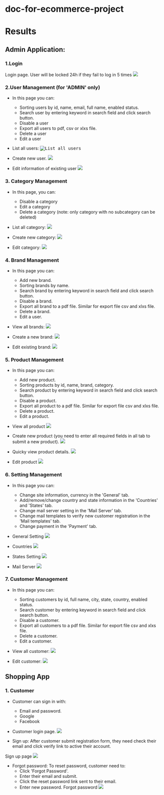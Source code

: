 # doc-for-ecommerce-project

# Results

[//]: # (<kbd><img src="" style="max-width: 50%;"></kbd>)
## Admin Application:
### 1.Login
Login page. User will be locked 24h if they fail to log in 5 times
<kbd><img src="https://github.com/vanphuoc3012/doc-for-ecommerce-project/blob/main/admin-login.png" style="max-width: 50%;"></kbd>
### 2.User Management (for 'ADMIN' only)
- In this page you can:
  - Sorting users by id, name, email, full name, enabled status.
  - Search user by entering keyword in search field and click search button.
  - Disable a user 
  - Export all users to pdf, csv or xlxs file.
  - Delete a user
  - Edit a user

- List all users:
<kbd><img src="https://github.com/vanphuoc3012/doc-for-ecommerce-project/blob/main/view-all-users.png" alt="List all users" style="max-width: 50%;"></kbd>

- Create new user. 
<kbd><img src="https://github.com/vanphuoc3012/doc-for-ecommerce-project/blob/main/create-new-user.png" style="max-width: 50%;"></kbd>

- Edit information of existing user
<kbd><img src="https://github.com/vanphuoc3012/doc-for-ecommerce-project/blob/main/edit-existing-user.png" style="max-width: 50%;"></kbd>

### 3. Category Management 
- In this page, you can:
  - Disable a category
  - Edit a category
  - Delete a category (note: only category with no subcategory can be deleted)

- List all category:
<kbd><img src="https://github.com/vanphuoc3012/doc-for-ecommerce-project/blob/main/view-all-category.png" style="max-width: 50%;"></kbd>

- Create new category:
<kbd><img src="https://github.com/vanphuoc3012/doc-for-ecommerce-project/blob/main/create-new-category.png" style="max-width: 50%;"></kbd>

- Edit category:
<kbd><img src="https://github.com/vanphuoc3012/doc-for-ecommerce-project/blob/main/edit-existing-category.png" style="max-width: 50%;"></kbd>
### 4. Brand Management
- In this page you can:
    - Add new brand.
    - Sorting brands by name.
    - Search brand by entering keyword in search field and click search button.
    - Disable a brand.
    - Export all brand to a pdf file. Similar for export file csv and xlxs file.
    - Delete a brand.
    - Edit a user.

- View all brands:
<kbd><img src="https://github.com/vanphuoc3012/doc-for-ecommerce-project/blob/main/view-all-brands.png" style="max-width: 50%;"></kbd>

- Create a new brand:
<kbd><img src="https://github.com/vanphuoc3012/doc-for-ecommerce-project/blob/main/create-new-brand.png" style="max-width: 50%;"></kbd>

- Edit existing brand:
<kbd><img src="https://github.com/vanphuoc3012/doc-for-ecommerce-project/blob/main/edit-existing-brand.png" style="max-width: 50%;"></kbd>

### 5. Product Management
- In this page you can:
    - Add new product.
    - Sorting products by id, name, brand, category.
    - Search product by entering keyword in search field and click search button.
    - Disable a product.
    - Export all product to a pdf file. Similar for export file csv and xlxs file.
    - Delete a product.
    - Edit a product.

- View all product
<kbd><img src="https://github.com/vanphuoc3012/doc-for-ecommerce-project/blob/main/view-all-products.png" style="max-width: 50%;"></kbd>

- Create new product (you need to enter all required fields in all tab to submit a new product).
<kbd><img src="https://github.com/vanphuoc3012/doc-for-ecommerce-project/blob/main/create-new-product.png" style="max-width: 50%;"></kbd>

- Quicky view product details.
<kbd><img src="https://github.com/vanphuoc3012/doc-for-ecommerce-project/blob/main/view-product-information.png" style="max-width: 50%;"></kbd>

- Edit product
<kbd><img src="https://github.com/vanphuoc3012/doc-for-ecommerce-project/blob/main/edit-exsting-product.png" style="max-width: 50%;"></kbd>
### 6. Setting Management
- In this page you can:
    - Change site information, currency in the 'General' tab.
    - Add/remove/change country and state information in the 'Countries' and 'States' tab.
    - Change mail server setting in the 'Mail Server' tab.
    - Change mail templates to verify new customer registration in the 'Mail templates' tab.
    - Change payment in the 'Payment' tab.

- General Setting
<kbd><img src="https://github.com/vanphuoc3012/doc-for-ecommerce-project/blob/main/general-setting.png" style="max-width: 50%;"></kbd>

- Countries 
<kbd><img src="https://github.com/vanphuoc3012/doc-for-ecommerce-project/blob/main/country-setting.png" style="max-width: 50%;"></kbd>

- States Setting
<kbd><img src="https://github.com/vanphuoc3012/doc-for-ecommerce-project/blob/main/state-setting.png" style="max-width: 50%;"></kbd>

- Mail Server
<kbd><img src="https://github.com/vanphuoc3012/doc-for-ecommerce-project/blob/main/setting-mail-server.png" style="max-width: 50%;"></kbd>
### 7. Customer Management
- In this page you can:
    - Sorting customers by id, full name, city, state, country, enabled status.
    - Search customer by entering keyword in search field and click search button.
    - Disable a customer.
    - Export all customers to a pdf file. Similar for export file csv and xlxs file.
    - Delete a customer.
    - Edit a customer.
- View all customer:
<kbd><img src="https://github.com/vanphuoc3012/doc-for-ecommerce-project/blob/main/view-all-customer.png" style="max-width: 50%;"></kbd>

- Edit customer:
<kbd><img src="https://github.com/vanphuoc3012/doc-for-ecommerce-project/blob/main/edit-existing-customer.png" style="max-width: 50%;"></kbd>


## Shopping App
### 1. Customer
- Customer can sign in with:
  - Email and password.
  - Google
  - Facebook
- Customer login page.
<kbd><img src="https://github.com/vanphuoc3012/doc-for-ecommerce-project/blob/main/customer-login.png" style="max-width: 50%;"></kbd>

- Sign up:
  After customer submit registration form, they need check their email and click verify link to active their account.

Sign up page
<kbd><img src="https://github.com/vanphuoc3012/doc-for-ecommerce-project/blob/main/customer-registration.png" style="max-width: 50%;"></kbd>

- Forgot password:
  To reset password, customer need to:
  - Click 'Forgot Password'.
  - Enter their email and submit.
  - Click the reset password link sent to their email.
  - Enter new password.
Forgot password
<kbd><img src="https://github.com/vanphuoc3012/doc-for-ecommerce-project/blob/main/forgot-password.png" style="max-width: 50%;"></kbd>
